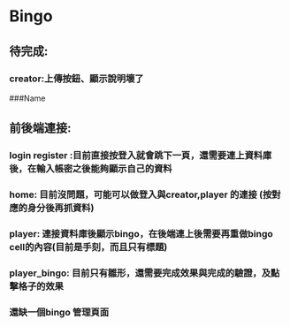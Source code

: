 # Bingo

## 待完成: 

### creator:上傳按鈕、顯示說明壞了
###Name

## 前後端連接:
### login register :目前直接按登入就會跳下一頁，還需要連上資料庫後，在輸入帳密之後能夠顯示自己的資料
### home: 目前沒問題，可能可以做登入與creator,player 的連接 (按對應的身分後再抓資料)
### player: 連接資料庫後顯示bingo，在後端連上後需要再重做bingo cell的內容(目前是手刻，而且只有標題)
### player_bingo: 目前只有雛形，還需要完成效果與完成的驗證，及點擊格子的效果
### 還缺一個bingo 管理頁面
